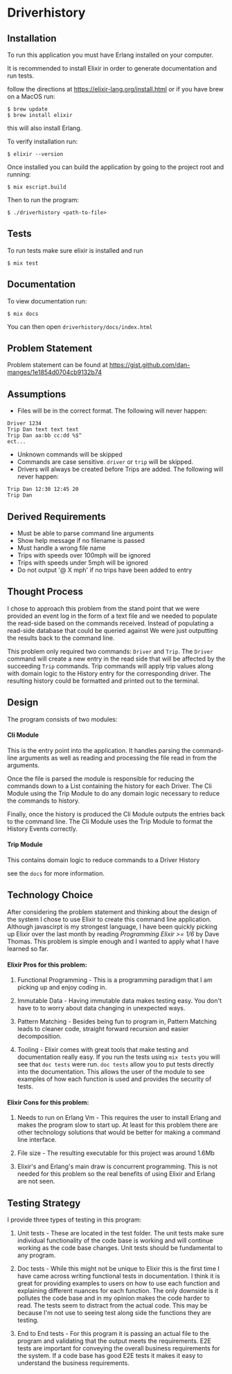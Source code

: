 # Driverhistory

## Installation

To run this application you must have Erlang installed on your computer.

It is recommended to install Elixir in order to generate documentation and run tests.

follow the directions at https://elixir-lang.org/install.html or if you have brew on a MacOS run:

```
$ brew update
$ brew install elixir
```

this will also install Erlang.

To verify installation run:

```
$ elixir --version
```


Once installed you can build the application by going to the project root and running:
```
$ mix escript.build
```

Then to run the program:
```
$ ./driverhistory <path-to-file>
```

## Tests

To run tests make sure elixir is installed and run

```
$ mix test
```

## Documentation

To view documentation run:
```
$ mix docs
```

You can then open `driverhistory/docs/index.html`

## Problem Statement

Problem statement can be found at https://gist.github.com/dan-manges/1e1854d0704cb9132b74

## Assumptions

 - Files will be in the correct format.  The following will never happen:
 ```
 Driver 1234
 Trip Dan text text text
 Trip Dan aa:bb cc:dd %$^
 ect...
 ```

 - Unknown commands will be skipped
 - Commands are case sensitive. `driver` or `trip` will be skipped.
 - Drivers will always be created before Trips are added. The following will never happen:
 ```
 Trip Dan 12:30 12:45 20
 Trip Dan
 ```

## Derived Requirements

- Must be able to parse command line arguments
- Show help message if no filename is passed
- Must handle a wrong file name
- Trips with speeds over 100mph will be ignored
- Trips with speeds under 5mph will be ignored
- Do not output '@ X mph' if no trips have been added to entry

## Thought Process

I chose to approach this problem from the stand point that we were provided an event log in the form of a text file and we needed to populate the read-side based on the commands received.  Instead of populating a read-side database that could be queried against We were just outputting the results back to the command line.

This problem only required two commands: `Driver` and `Trip`.  The `Driver` command will create a new entry in the read side that will be affected by the succeeding `Trip` commands.  Trip commands will apply trip values along with domain logic to the History entry for the corresponding driver.  The resulting history could be formatted and printed out to the terminal.

## Design

The program consists of two modules:

#### Cli Module
This is the entry point into the application.  It handles parsing the command-line arguments as well as reading and processing the file read in from the arguments.

Once the file is parsed the module is responsible for reducing the commands down to a List containing the history for each Driver.  The Cli Module using the Trip Module to do any domain logic necessary to reduce the commands to history.

Finally, once the history is produced the Cli Module outputs the entries back to the command line. The Cli Module uses the Trip Module to format the History Events correctly.

#### Trip Module
This contains domain logic to reduce commands to a Driver History

see the `docs` for more information.

## Technology Choice
After considering the problem statement and thinking about the design of the system I chose to use Elixir to create this command line application.  Although javascirpt is my strongest language, I have been quickly picking up Elixir over the last month by reading *Programming Elixir >= 1/6* by Dave Thomas.  This problem is simple enough and I wanted to apply what I have learned so far.

#### Elixir Pros for this problem:

1. Functional Programming -  This is a programming paradigm that I am picking up and enjoy coding in.

2. Immutable Data - Having immutable data makes testing easy.  You don't have to to worry about data changing in unexpected ways.

3. Pattern Matching - Besides being fun to program in, Pattern Matching leads to cleaner code, straight forward recursion and easier decomposition.

4. Tooling -  Elixir comes with great tools that make testing and documentation really easy.  If you run the tests using `mix tests` you will see that `doc tests` were run.  `doc tests` allow you to put tests directly into the documentation.  This allows the user of the module to see examples of how each function is used and provides the security of tests.

#### Elixir Cons for this problem:

1. Needs to run on Erlang Vm - This requires the user to install Erlang and makes the program slow to start up. At least for this problem there are other technology solutions that would be better for making a command line interface.

2. File size - The resulting executable for this project was around 1.6Mb

3. Elixir's and Erlang's main draw is concurrent programming.  This is not needed for this problem so the real benefits of using Elixir and Erlang are not seen.

## Testing Strategy

I provide three types of testing in this program:

1. Unit tests - These are located in the test folder.  The unit tests make sure individual functionality of the code base is working and will continue working as the code base changes.  Unit tests should be fundamental to any program.

2. Doc tests - While this might not be unique to Elixir this is the first time I have came across writing functional tests in documentation.  I think it is great for providing examples to users on how to use each function and explaining different nuances for each function.  The only downside is it pollutes the code base and in my opinion makes the code harder to read.  The tests seem to distract from the actual code.  This may be because I'm not use to seeing test along side the functions they are testing.

3. End to End tests - For this program it is passing an actual file to the program and validating that the output meets the requirements.  E2E tests are important for conveying the overall business requirements for the system.  If a code base has good E2E tests it makes it easy to understand the business requirements.
